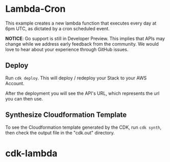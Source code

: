 # Lambda-Cron

This example creates a new lambda function that executes every day at 6pm UTC, as dictated by a cron scheduled event.

**NOTICE**: Go support is still in Developer Preview. This implies that APIs may
change while we address early feedback from the community. We would love to hear
about your experience through GitHub issues.

## Deploy

Run `cdk deploy`. This will deploy / redeploy your Stack to your AWS Account.

After the deployment you will see the API's URL, which represents the url you can then use.

## Synthesize Cloudformation Template

To see the Cloudformation template generated by the CDK, run `cdk synth`, then check the output file in the "cdk.out" directory.

# cdk-lambda
